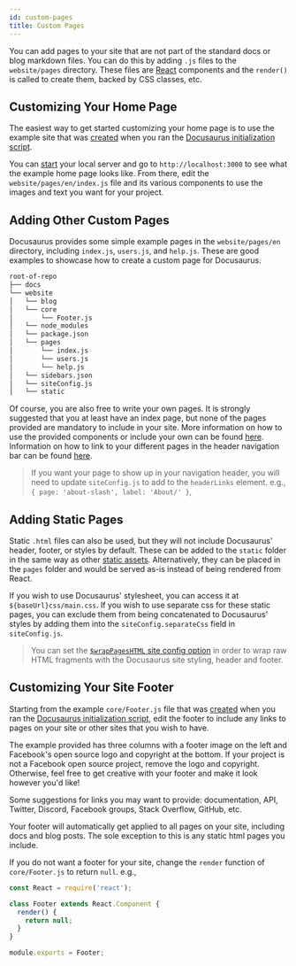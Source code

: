 ```yaml
---
id: custom-pages
title: Custom Pages
---
```


You can add pages to your site that are not part of the standard docs or blog markdown files. You can do this by adding `.js` files to the `website/pages` directory. These files are [React](https://reactjs.org/) components and the `render()` is called to create them, backed by CSS classes, etc.

## Customizing Your Home Page

The easiest way to get started customizing your home page is to use the example site that was [created](getting-started-site-creation.md) when you ran the [Docusaurus initialization script](getting-started-installation.md).

You can [start](getting-started-preparation.md#verifying-installation) your local server and go to `http://localhost:3000` to see what the example home page looks like. From there, edit the `website/pages/en/index.js` file and its various components to use the images and text you want for your project.

## Adding Other Custom Pages

Docusaurus provides some simple example pages in the `website/pages/en` directory, including `index.js`, `users.js`, and `help.js`. These are good examples to showcase how to create a custom page for Docusaurus.

```bash
root-of-repo
├── docs
└── website
│   └── blog
│   └── core
│       └── Footer.js
│   └── node_modules
│   └── package.json
│   └── pages
│       └── index.js
│       └── users.js
│       └── help.js
│   └── sidebars.json
│   └── siteConfig.js
│   └── static
```

Of course, you are also free to write your own pages. It is strongly suggested that you at least have an index page, but none of the pages provided are mandatory to include in your site. More information on how to use the provided components or include your own can be found [here](api-pages.md). Information on how to link to your different pages in the header navigation bar can be found [here](guides-navigation.md).

> If you want your page to show up in your navigation header, you will need to update `siteConfig.js` to add to the `headerLinks` element. e.g., `{ page: 'about-slash', label: 'About/' }`,

## Adding Static Pages

Static `.html` files can also be used, but they will not include Docusaurus' header, footer, or styles by default. These can be added to the `static` folder in the same way as other [static assets](api-pages.md#using-static-assets). Alternatively, they can be placed in the `pages` folder and would be served as-is instead of being rendered from React.

If you wish to use Docusaurus' stylesheet, you can access it at `${baseUrl}css/main.css`. If you wish to use separate css for these static pages, you can exclude them from being concatenated to Docusaurus' styles by adding them into the `siteConfig.separateCss` field in `siteConfig.js`.

> You can set the [`$wrapPagesHTML` site config option](api-site-config.md#optional-fields) in order to wrap raw HTML fragments with the Docusaurus site styling, header and footer.

## Customizing Your Site Footer

Starting from the example `core/Footer.js` file that was [created](getting-started-site-creation.md) when you ran the [Docusaurus initialization script](getting-started-installation.md), edit the footer to include any links to pages on your site or other sites that you wish to have.

The example provided has three columns with a footer image on the left and Facebook's open source logo and copyright at the bottom. If your project is not a Facebook open source project, remove the logo and copyright. Otherwise, feel free to get creative with your footer and make it look however you'd like!

Some suggestions for links you may want to provide: documentation, API, Twitter, Discord, Facebook groups, Stack Overflow, GitHub, etc.

Your footer will automatically get applied to all pages on your site, including docs and blog posts. The sole exception to this is any static html pages you include.

If you do not want a footer for your site, change the `render` function of `core/Footer.js` to return `null`. e.g.,

```jsx
const React = require('react');

class Footer extends React.Component {
  render() {
    return null;
  }
}

module.exports = Footer;
```
